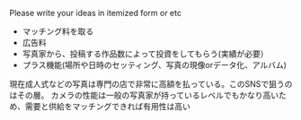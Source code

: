 Please write your ideas in itemized form or etc

* マッチング料を取る
* 広告料
* 写真家から、投稿する作品数によって投資をしてもらう(実績が必要）
* プラス機能(場所や日時のセッティング、写真の現像orデータ化、アルバム)

現在成人式などの写真は専門の店で非常に高額を払っている。このSNSで狙うのはその層。
カメラの性能は一般の写真家が持っているレベルでもかなり高いため、需要と供給をマッチングできれば有用性は高い

